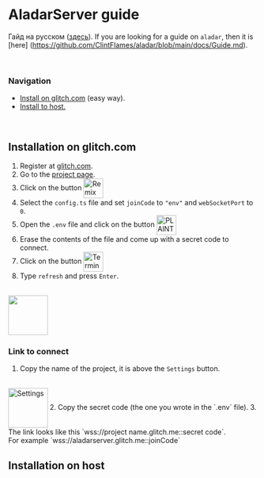 # AladarServer guide
Гайд на русском ([здесь](./Guide_ru.md)).
If you are looking for a guide on `aladar`, then it is [here] (https://github.com/ClintFlames/aladar/blob/main/docs/Guide.md).

<br>

### Navigation
- [Install on glitch.com](#installation-on-glitchcom) (easy way).
- [Install to host.](#installation-on-host)

<br>

## Installation on glitch.com
1. Register at [glitch.com](https://glitch.com).
2. Go to the [project page](https://glitch.com/edit/#!/aladarserver).
3. Click on the button <image alt="Remix" src="./glitch_remix.png" align="center" height="40rem">
4. Select the `config.ts` file and set `joinCode` to `"env"` and `webSocketPort` to `0`.
5. Open the `.env` file and click on the button <image alt="PLAINTEXT" src="./glitch_plaintext.png" align="center" height="40rem">
6. Erase the contents of the file and come up with a secret code to connect.
7. Click on the button <image alt="Terminal" src="./glitch_terminal.png" align="center" height="40rem">
8. Type `refresh` and press `Enter`.
<br>
<image src="./glitch_refresh.png" align="center" height="80rem">


### Link to connect
1. Copy the name of the project, it is above the `Settings` button.
<br>
<image alt="Settings" src="./glitch_name.png" align="center" height="80rem">
2. Copy the secret code (the one you wrote in the `.env` file).
3. The link looks like this `wss://project name.glitch.me::secret code`.
<br>
For example `wss://aladarserver.glitch.me::joinCode`

<br>

## Installation on host